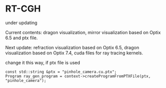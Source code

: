 # RT-CGH

under updating


Current contents:  dragon visualization, mirror visualization based on Optix 6.5 and ptx file.

Next update: refraction visualization based on Optix 6.5, dragon visualization based on Optix 7.4, cuda files for ray tracing kernels.

change it this way, if ptx file is used

```
const std::string &ptx = "pinhole_camera.cu.ptx";
Program ray_gen_program = context->createProgramFromPTXFile(ptx, "pinhole_camera");
```
